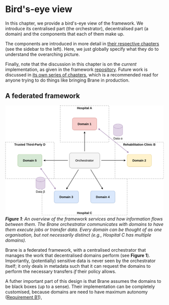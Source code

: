 # Bird's-eye view
In this chapter, we provide a bird's-eye view of the framework. We introduce its centralised part (the orchestrator), decentralised part (a domain) and the components that each of them make up.

The components are introduced in more detail in [their respective chapters](./components/overview.md) (see the sidebar to the left). Here, we just globally specify what they do to understand the overarching picture.

Finally, note that the discussion in this chapter is on the _current_ implementation, as given in the framework [repository](https://github.com/epi-project/brane). Future work is discussed in [its own series of chapters](../future/introduction.md), which is a recommended read for anyone trying to do things like bringing Brane in production.


## A federated framework
![An overview of the orchestrator managing multiple domains](../assets/diagrams/Spider.png)
_**Figure 1**: An overview of the framework services and how information flows between them. The Brane orchestrator communicates with domains to have them execute jobs or transfer data. Every domain can be thought of as one organisation, but not necessarily distinct (e.g., Hospital C has multiple domains)._

Brane is a federated framework, with a centralised orchestrator that manages the work that decentralised domains perform (see **Figure 1**). Importantly, (potentially) sensitive data is never seen by the orchestrator itself; it only deals in metadata such that it can request the domains to perform the necessary transfers _if_ their policy allows.

A futher important part of this design is that Brane assumes the domains to be black boxes (up to a sense). Their implementation can be completely customised, because domains are need to have maximum autonomy ([Requirement B1](../requirements/requirements.md#requirement-b1)), 
